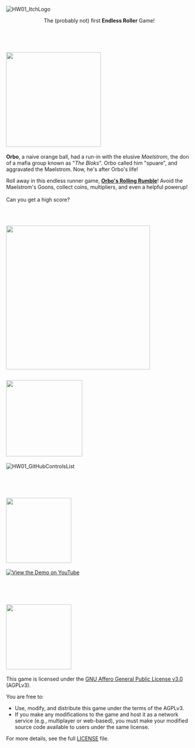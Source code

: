 ![HW01_ItchLogo](https://github.com/user-attachments/assets/757dbc55-6fbe-46a2-85b0-19521d37aed2)

<p align="center">
The (probably not) first <b>Endless Roller</b> Game!
</p>
<br></br>

## <img src="https://github.com/user-attachments/assets/221c1f5c-a1ef-445e-8164-6542306db03d" width=256 />

**Orbo**, a naive orange ball, had a run-in with the elusive *Maelstrom*, the don of a mafia group known as "*The Bloks*". Orbo called him "spuare", and aggravated the Maelstrom. Now, he's after Orbo's life!

Roll away in this endless runner game, <ins>**Orbo's Rolling Rumble**</ins>! Avoid the Maelstrom's Goons, collect coins, multipliers, and even a helpful powerup! 
<br></br>
Can you get a high score?

<br></br>

[<img src="https://github.com/user-attachments/assets/0d133dca-9f65-4e27-a08d-ba38bda43bf9" width=389 />](https://ctom314.itch.io/orbos-rolling-rumble)


## <img src="https://github.com/user-attachments/assets/6b605794-a751-4aba-8916-a2d01260d642" width=206 />
![HW01_GitHubControlsList](https://github.com/user-attachments/assets/f533e289-d4eb-485c-a3b7-66667609d79a)


<br></br>
 
## <img src="https://github.com/user-attachments/assets/bd04d2e9-1c5e-4979-b327-29d5f95b8ec6" width=176 />

[![View the Demo on YouTube](https://img.youtube.com/vi/j4JIMepwgpI/0.jpg)](https://www.youtube.com/watch?v=j4JIMepwgpI)

<br></br>

## <img src="https://github.com/user-attachments/assets/e2d3352f-dc78-4671-8022-b39aad2a755f" width=176 />

This game is licensed under the [GNU Affero General Public License v3.0](./LICENSE) (AGPLv3).

You are free to:
- Use, modify, and distribute this game under the terms of the AGPLv3.
- If you make any modifications to the game and host it as a network service (e.g., multiplayer or web-based), you must make your modified source code available to users under the same license.

For more details, see the full [LICENSE](./LICENSE) file.
